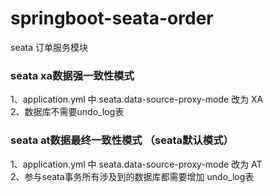 # springboot-seata-order
seata 订单服务模块

### seata xa数据强一致性模式
  1、application.yml 中 seata.data-source-proxy-mode 改为 XA  <br/>
  2、数据库不需要undo_log表

### seata at数据最终一致性模式 （seata默认模式）
  1、application.yml 中 seata.data-source-proxy-mode 改为 AT  <br/>
  2、参与seata事务所有涉及到的数据库都需要增加 undo_log表
